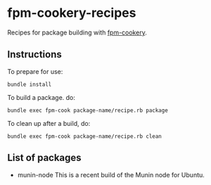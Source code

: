 fpm-cookery-recipes
===================

Recipes for package building with [fpm-cookery](https://github.com/bernd/fpm-cookery).

Instructions
------------

To prepare for use:

    bundle install

To build a package. do:

    bundle exec fpm-cook package-name/recipe.rb package

To clean up after a build, do:

    bundle exec fpm-cook package-name/recipe.rb clean

List of packages
----------------

*   munin-node
    This is a recent build of the Munin node for Ubuntu.
